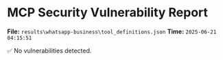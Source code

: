 # MCP Security Vulnerability Report
**File:** `results\whatsapp-business\tool_definitions.json`
**Time:** `2025-06-21 04:15:51`

✅ No vulnerabilities detected.